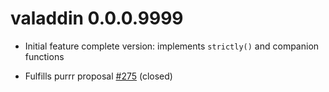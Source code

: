# valaddin 0.0.0.9999

* Initial feature complete version: implements `strictly()` and companion 
functions

* Fulfills purrr proposal [#275](https://github.com/hadley/purrr/issues/275)
(closed)

